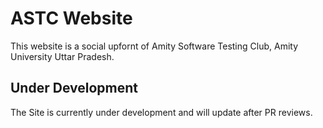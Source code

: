 # ASTC Website

This website is a social upfornt of Amity Software Testing Club, Amity University Uttar Pradesh.

## Under Development

The Site is currently under development and will update after PR reviews.

